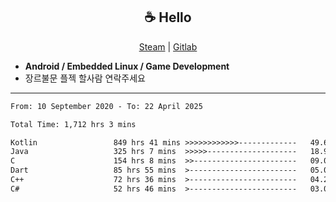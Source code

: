 <h2 align="center"> ☕ Hello </h2>

<p align="center">
  <a href="https://steamcommunity.com/id/Niforances/">Steam</a> |
  <a href="https://gitlab.com/niforances">Gitlab</a>
</p>

 - **Android / Embedded Linux / Game Development**
 - 장르불문 플젝 할사람 연락주세요

------

<!--START_SECTION:waka-->

```txt
From: 10 September 2020 - To: 22 April 2025

Total Time: 1,712 hrs 3 mins

Kotlin                 849 hrs 41 mins >>>>>>>>>>>>-------------   49.63 %
Java                   325 hrs 7 mins  >>>>>--------------------   18.99 %
C                      154 hrs 8 mins  >>-----------------------   09.00 %
Dart                   85 hrs 55 mins  >------------------------   05.02 %
C++                    72 hrs 36 mins  >------------------------   04.24 %
C#                     52 hrs 46 mins  >------------------------   03.08 %
```

<!--END_SECTION:waka-->
